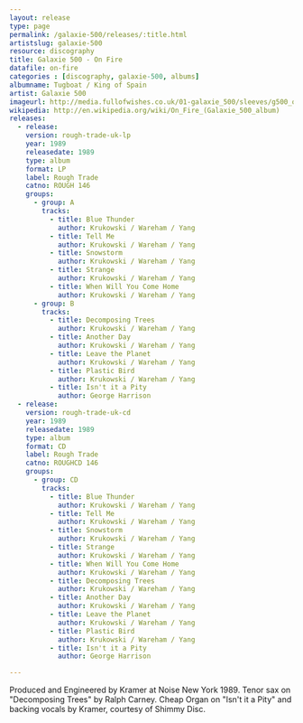 ```yaml
---
layout: release
type: page
permalink: /galaxie-500/releases/:title.html
artistslug: galaxie-500
resource: discography
title: Galaxie 500 - On Fire 
datafile: on-fire
categories : [discography, galaxie-500, albums]
albumname: Tugboat / King of Spain
artist: Galaxie 500
imageurl: http://media.fullofwishes.co.uk/01-galaxie_500/sleeves/g500_onfire.jpg
wikipedia: http://en.wikipedia.org/wiki/On_Fire_(Galaxie_500_album)
releases:
  - release:
    version: rough-trade-uk-lp
    year: 1989
    releasedate: 1989
    type: album
    format: LP
    label: Rough Trade
    catno: ROUGH 146
    groups:
      - group: A
        tracks:
          - title: Blue Thunder
            author: Krukowski / Wareham / Yang
          - title: Tell Me
            author: Krukowski / Wareham / Yang
          - title: Snowstorm
            author: Krukowski / Wareham / Yang
          - title: Strange
            author: Krukowski / Wareham / Yang
          - title: When Will You Come Home
            author: Krukowski / Wareham / Yang
      - group: B
        tracks:
          - title: Decomposing Trees
            author: Krukowski / Wareham / Yang
          - title: Another Day
            author: Krukowski / Wareham / Yang
          - title: Leave the Planet
            author: Krukowski / Wareham / Yang
          - title: Plastic Bird
            author: Krukowski / Wareham / Yang
          - title: Isn't it a Pity
            author: George Harrison
  - release:
    version: rough-trade-uk-cd
    year: 1989
    releasedate: 1989
    type: album
    format: CD
    label: Rough Trade
    catno: ROUGHCD 146
    groups:
      - group: CD
        tracks:
          - title: Blue Thunder
            author: Krukowski / Wareham / Yang
          - title: Tell Me
            author: Krukowski / Wareham / Yang
          - title: Snowstorm
            author: Krukowski / Wareham / Yang
          - title: Strange
            author: Krukowski / Wareham / Yang
          - title: When Will You Come Home
            author: Krukowski / Wareham / Yang
          - title: Decomposing Trees
            author: Krukowski / Wareham / Yang
          - title: Another Day
            author: Krukowski / Wareham / Yang
          - title: Leave the Planet
            author: Krukowski / Wareham / Yang
          - title: Plastic Bird
            author: Krukowski / Wareham / Yang
          - title: Isn't it a Pity
            author: George Harrison

---
```

Produced and Engineered by Kramer at Noise New York 1989.
Tenor sax on "Decomposing Trees" by Ralph Carney.
Cheap Organ on "Isn't it a Pity" and backing vocals by Kramer, courtesy of Shimmy Disc.